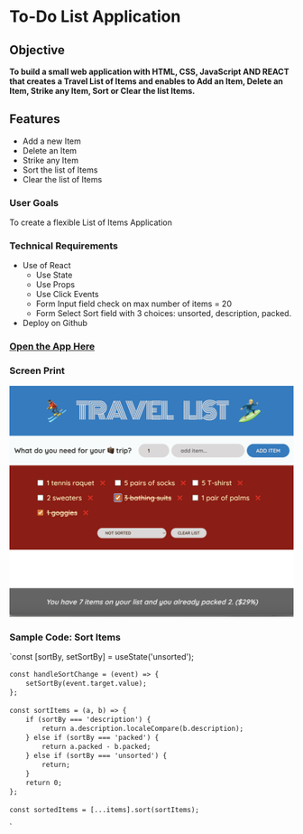# To-Do List Application

## Objective

**To build a small web application with HTML, CSS, JavaScript AND REACT that creates a Travel List of Items and enables to Add an Item, Delete an Item, Strike any Item, Sort or Clear the list Items.**

## Features

- Add a new Item
- Delete an Item
- Strike any Item
- Sort the list of Items
- Clear the list of Items

### User Goals

To create a flexible List of Items Application

### Technical Requirements

- Use of React
  - Use State
  - Use Props
  - Use Click Events
  - Form Input field check on max number of items = 20
  - Form Select Sort field with 3 choices: unsorted, description, packed.
- Deploy on Github

### [Open the App Here](https://terryrossi.github.io/travel-list/)

### Screen Print

![Travel-List App](/src/images/travel-list.png)

### Sample Code: Sort Items

`const [sortBy, setSortBy] = useState('unsorted');

    const handleSortChange = (event) => {
    	setSortBy(event.target.value);
    };

    const sortItems = (a, b) => {
    	if (sortBy === 'description') {
    		return a.description.localeCompare(b.description);
    	} else if (sortBy === 'packed') {
    		return a.packed - b.packed;
    	} else if (sortBy === 'unsorted') {
    		return;
    	}
    	return 0;
    };

    const sortedItems = [...items].sort(sortItems);

`
